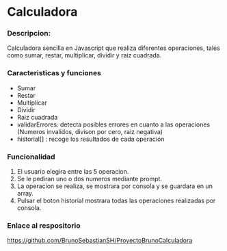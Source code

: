 # Calculadora
### Descripcion:
Calculadora sencilla en Javascript que realiza diferentes operaciones, tales como sumar, restar, multiplicar, dividir y raiz cuadrada. 
### Caracteristicas y funciones
- Sumar
- Restar
- Multiplicar
- Dividir
- Raiz cuadrada
- validarErrores: detecta posibles errores en cuanto a las operaciones (Numeros invalidos, divison por cero, raiz negativa)
- historial[] : recoge los resultados de cada operacion
### Funcionalidad
1. El usuario elegira entre las 5 operacion.
2. Se le pediran uno o dos numeros mediante prompt.
3. La operacion se realiza, se mostrara por consola y se guardara en un array.
4. Pulsar el boton historial mostrara todas las operaciones realizadas por consola.
### Enlace al respositorio
https://github.com/BrunoSebastianSH/ProyectoBrunoCalculadora

